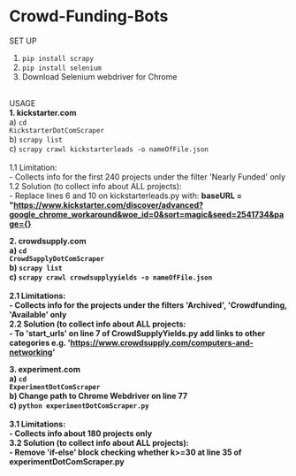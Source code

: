 # Crowd-Funding-Bots
SET UP <br>
  1. <code>pip install scrapy</code> <br>
  2. <code>pip install selenium</code> <br>
  3. Download Selenium webdriver for Chrome <br><br>
  
USAGE <br>
  <b>1. kickstarter.com </b> <br>
      a) <code>cd KickstarterDotComScraper</code><br>
      b) <code>scrapy list</code><br>
      c) <code>scrapy crawl kickstarterleads -o nameOfFile.json</code><br><br>
          1.1 Limitation:<br>
            - Collects info for the first 240 projects under the filter 'Nearly Funded' only<br>
          1.2 Solution (to collect info about ALL projects): <br>
            - Replace lines 6 and 10 on kickstarterleads.py with: <b>baseURL = "https://www.kickstarter.com/discover/advanced?google_chrome_workaround&woe_id=0&sort=magic&seed=2541734&page={}<b> <br>
  
  <b>2. crowdsupply.com </b><br>
      a) <code>cd CrowdSupplyDotComScraper</code><br>
      b) <code>scrapy list</code><br>
      c) <code>scrapy crawl crowdsupplyyields -o nameOfFile.json</code><br><br>
          2.1 Limitations:<br>
            - Collects info for the projects under the filters 'Archived', 'Crowdfunding, 'Available' only <br>
          2.2 Solution (to collect info about ALL projects: <br>
            - To 'start_urls' on line 7 of CrowdSupplyYields.py add links to other categories e.g. 'https://www.crowdsupply.com/computers-and-networking' <br>
  
  <b>3. experiment.com</b> <br>
      a) <code>cd ExperimentDotComScraper</code><br>
      b) Change path to Chrome Webdriver on line 77 <br>
      c) <code>python experimentDotComScraper.py</code><br><br>
          3.1 Limitations:<br>
            - Collects info about 180 projects only<br>
          3.2 Solution (to collect info about ALL projects): <br>
            - Remove 'if-else' block checking whether k>=30 at line 35 of experimentDotComScraper.py
      
  
  



